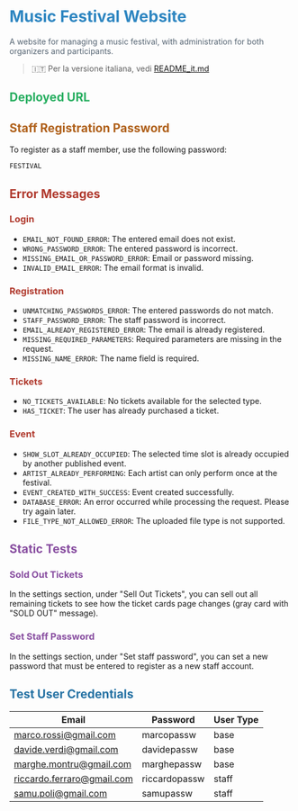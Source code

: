 # <span style="color:#2e86c1">Music Festival Website</span>
<span style="color:#566573">A website for managing a music festival, with administration for both organizers and participants.</span>

> 🇮🇹 Per la versione italiana, vedi [README_it.md](README_it.md)

## <span style="color:#27ae60">Deployed URL</span>

## <span style="color:#af601a">Staff Registration Password</span>
To register as a staff member, use the following password:

`FESTIVAL`

## <span style="color:#b03a2e">Error Messages</span>
### <span style="color:#b03a2e">Login</span>
- `EMAIL_NOT_FOUND_ERROR`: The entered email does not exist.
- `WRONG_PASSWORD_ERROR`: The entered password is incorrect.
- `MISSING_EMAIL_OR_PASSWORD_ERROR`: Email or password missing.
- `INVALID_EMAIL_ERROR`: The email format is invalid.

### <span style="color:#b03a2e">Registration</span>
- `UNMATCHING_PASSWORDS_ERROR`: The entered passwords do not match.
- `STAFF_PASSWORD_ERROR`: The staff password is incorrect.
- `EMAIL_ALREADY_REGISTERED_ERROR`: The email is already registered.
- `MISSING_REQUIRED_PARAMETERS`: Required parameters are missing in the request.
- `MISSING_NAME_ERROR`: The name field is required.

### <span style="color:#b03a2e">Tickets</span>
- `NO_TICKETS_AVAILABLE`: No tickets available for the selected type.
- `HAS_TICKET`: The user has already purchased a ticket.

### <span style="color:#b03a2e">Event</span>
- `SHOW_SLOT_ALREADY_OCCUPIED`: The selected time slot is already occupied by another published event.
- `ARTIST_ALREADY_PERFORMING`: Each artist can only perform once at the festival.
- `EVENT_CREATED_WITH_SUCCESS`: Event created successfully.
- `DATABASE_ERROR`: An error occurred while processing the request. Please try again later.
- `FILE_TYPE_NOT_ALLOWED_ERROR`: The uploaded file type is not supported.

## <span style="color:#884ea0">Static Tests</span>

### <span style="color:#884ea0">Sold Out Tickets</span>
In the settings section, under "Sell Out Tickets", you can sell out all remaining tickets to see how the ticket cards page changes (gray card with "SOLD OUT" message).

### <span style="color:#884ea0">Set Staff Password</span>
In the settings section, under "Set staff password", you can set a new password that must be entered to register as a new staff account.

## <span style="color:#2471a3">Test User Credentials</span>

| Email                      | Password      | User Type   |
|----------------------------|--------------|-------------|
| marco.rossi@gmail.com      | marcopassw   | base        |
| davide.verdi@gmail.com     | davidepassw  | base        |
| marghe.montru@gmail.com    | marghepassw  | base        |
| riccardo.ferraro@gmail.com | riccardopassw| staff       |
| samu.poli@gmail.com        | samupassw    | staff       |